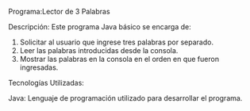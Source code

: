 Programa:Lector de 3 Palabras

Descripción:
Este programa Java básico se encarga de:
1) Solicitar al usuario que ingrese tres palabras por separado.
2) Leer las palabras introducidas desde la consola.
3) Mostrar las palabras en la consola en el orden en que fueron ingresadas.

Tecnologías Utilizadas:

Java: Lenguaje de programación utilizado para desarrollar el programa.
